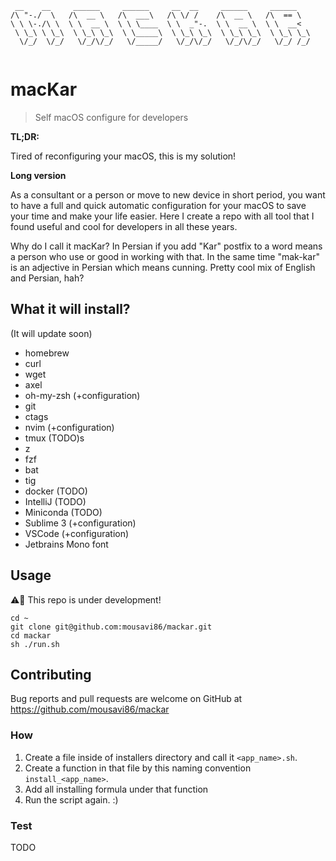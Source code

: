 ```
 __    __     ______     ______     __  __     ______     ______    
/\ "-./  \   /\  __ \   /\  ___\   /\ \/ /    /\  __ \   /\  == \   
\ \ \-./\ \  \ \  __ \  \ \ \____  \ \  _"-.  \ \  __ \  \ \  __<   
 \ \_\ \ \_\  \ \_\ \_\  \ \_____\  \ \_\ \_\  \ \_\ \_\  \ \_\ \_\ 
  \/_/  \/_/   \/_/\/_/   \/_____/   \/_/\/_/   \/_/\/_/   \/_/ /_/ 
                                                                                                            
```
# macKar

> Self macOS configure for developers

**TL;DR:**

Tired of reconfiguring your macOS, this is my solution!

**Long version**

As a consultant or a person or move to new device in short period, you want to have a full and quick automatic configuration for your macOS to save your time and make your life easier. Here I create a repo with all tool that I found useful and cool for developers in all these years.

Why do I call it macKar? In Persian if you add "Kar" postfix to a word means a person who use or good in working with that. In the same time "mak-kar" is an adjective in Persian which means cunning. Pretty cool mix of English and Persian, hah?

## What it will install?

(It will update soon)

- homebrew
- curl
- wget
- axel
- oh-my-zsh (+configuration)
- git
- ctags
- nvim (+configuration)
- tmux (TODO)s
- z
- fzf
- bat
- tig
- docker (TODO)
- IntelliJ (TODO)
- Miniconda (TODO)
- Sublime 3 (+configuration)
- VSCode (+configuration)
- Jetbrains Mono font

## Usage

⚠️🚨 This repo is under development!

```
cd ~
git clone git@github.com:mousavi86/mackar.git
cd mackar
sh ./run.sh
```

## Contributing

Bug reports and pull requests are welcome on GitHub at https://github.com/mousavi86/mackar

### How

1. Create a file inside of installers directory and call it `<app_name>.sh`.
2. Create a function in that file by this naming convention `install_<app_name>`.
3. Add all installing formula under that function
4. Run the script again. :)

### Test

TODO
